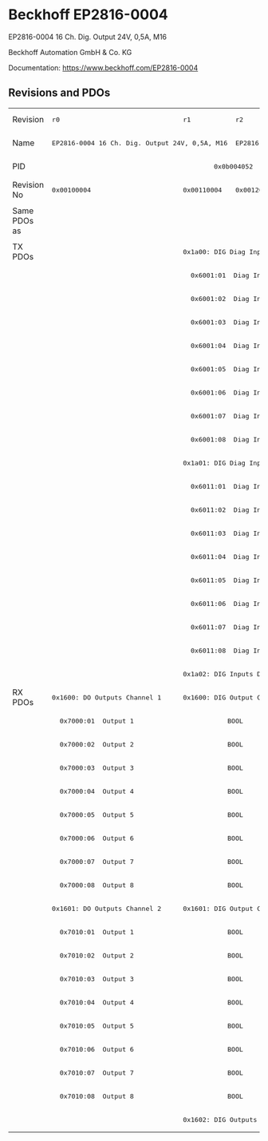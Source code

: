 # Beckhoff EP2816-0004

EP2816-0004 16 Ch. Dig. Output 24V, 0,5A, M16

Beckhoff Automation GmbH & Co. KG

Documentation: <a href="https://www.beckhoff.com/EP2816-0004">https://www.beckhoff.com/EP2816-0004</a>

## Revisions and PDOs
<table>
<tr >
<td class="first">Revision</td>
<td ><pre>r0</pre></td>
<td ><pre>r1</pre></td>
<td ><pre>r2</pre></td>
</tr>
<tr >
<td class="first">Name</td>
<td  colspan=2 align="center"><pre>EP2816-0004 16 Ch. Dig. Output 24V, 0,5A, M16</pre></td>
<td ><pre>EP2816-0004 16CH. Dig. Output, Diagnostic, M16</pre></td>
</tr>
<tr >
<td class="first">PID</td>
<td  colspan=3 align="center"><pre>0x0b004052</pre></td>
</tr>
<tr >
<td class="first">Revision No</td>
<td ><pre>0x00100004</pre></td>
<td ><pre>0x00110004</pre></td>
<td ><pre>0x00120004</pre></td>
</tr>
<tr >
<td class="first">Same PDOs as</td>
<td ></td>
<td  colspan=2 align="center"><pre><a href="EP2816-0003">EP2816-0003 r0</a><br/><a href="EPP2816-0004">EPP2816-0004 r0</a><br/><a href="EPP2816-0004">EPP2816-0004 r1</a></pre></td>
</tr>
<tr class="txpdo pdosection">
<td class="first" rowspan=19 valign=top>TX PDOs</td>
<td></td>
<td colspan=2 align="left"><pre>0x1a00: DIG Diag Inputs Channel 1</pre></td>
<td></td>
</tr>
<tr class="txpdo">
<td class="first"></td>
<td  colspan=2 align="left"><pre>  0x6001:01  Diag Input 1                    BOOL</pre></td>
</tr>
<tr class="txpdo">
<td class="first"></td>
<td  colspan=2 align="left"><pre>  0x6001:02  Diag Input 2                    BOOL</pre></td>
</tr>
<tr class="txpdo">
<td class="first"></td>
<td  colspan=2 align="left"><pre>  0x6001:03  Diag Input 3                    BOOL</pre></td>
</tr>
<tr class="txpdo">
<td class="first"></td>
<td  colspan=2 align="left"><pre>  0x6001:04  Diag Input 4                    BOOL</pre></td>
</tr>
<tr class="txpdo">
<td class="first"></td>
<td  colspan=2 align="left"><pre>  0x6001:05  Diag Input 5                    BOOL</pre></td>
</tr>
<tr class="txpdo">
<td class="first"></td>
<td  colspan=2 align="left"><pre>  0x6001:06  Diag Input 6                    BOOL</pre></td>
</tr>
<tr class="txpdo">
<td class="first"></td>
<td  colspan=2 align="left"><pre>  0x6001:07  Diag Input 7                    BOOL</pre></td>
</tr>
<tr class="txpdo">
<td class="first"></td>
<td  colspan=2 align="left"><pre>  0x6001:08  Diag Input 8                    BOOL</pre></td>
</tr>
<tr class="txpdo pdosection">
<td class="first"></td>
<td  colspan=2 align="left"><pre>0x1a01: DIG Diag Inputs Channel 2</pre></td>
</tr>
<tr class="txpdo">
<td class="first"></td>
<td  colspan=2 align="left"><pre>  0x6011:01  Diag Input 1                    BOOL</pre></td>
</tr>
<tr class="txpdo">
<td class="first"></td>
<td  colspan=2 align="left"><pre>  0x6011:02  Diag Input 2                    BOOL</pre></td>
</tr>
<tr class="txpdo">
<td class="first"></td>
<td  colspan=2 align="left"><pre>  0x6011:03  Diag Input 3                    BOOL</pre></td>
</tr>
<tr class="txpdo">
<td class="first"></td>
<td  colspan=2 align="left"><pre>  0x6011:04  Diag Input 4                    BOOL</pre></td>
</tr>
<tr class="txpdo">
<td class="first"></td>
<td  colspan=2 align="left"><pre>  0x6011:05  Diag Input 5                    BOOL</pre></td>
</tr>
<tr class="txpdo">
<td class="first"></td>
<td  colspan=2 align="left"><pre>  0x6011:06  Diag Input 6                    BOOL</pre></td>
</tr>
<tr class="txpdo">
<td class="first"></td>
<td  colspan=2 align="left"><pre>  0x6011:07  Diag Input 7                    BOOL</pre></td>
</tr>
<tr class="txpdo">
<td class="first"></td>
<td  colspan=2 align="left"><pre>  0x6011:08  Diag Input 8                    BOOL</pre></td>
</tr>
<tr class="txpdo pdosection">
<td class="first"></td>
<td  colspan=2 align="left"><pre>0x1a02: DIG Inputs Device</pre></td>
</tr>
<tr class="rxpdo pdosection">
<td class="first" rowspan=19 valign=top>RX PDOs</td>
<td><pre>0x1600: DO Outputs Channel 1</pre></td>
<td colspan=2 align="left"><pre>0x1600: DIG Output Channel 1</pre></td>
<td></td>
</tr>
<tr class="rxpdo">
<td class="first" colspan=3 align="left"><pre>  0x7000:01  Output 1                        BOOL</pre></td>
</tr>
<tr class="rxpdo">
<td class="first" colspan=3 align="left"><pre>  0x7000:02  Output 2                        BOOL</pre></td>
</tr>
<tr class="rxpdo">
<td class="first" colspan=3 align="left"><pre>  0x7000:03  Output 3                        BOOL</pre></td>
</tr>
<tr class="rxpdo">
<td class="first" colspan=3 align="left"><pre>  0x7000:04  Output 4                        BOOL</pre></td>
</tr>
<tr class="rxpdo">
<td class="first" colspan=3 align="left"><pre>  0x7000:05  Output 5                        BOOL</pre></td>
</tr>
<tr class="rxpdo">
<td class="first" colspan=3 align="left"><pre>  0x7000:06  Output 6                        BOOL</pre></td>
</tr>
<tr class="rxpdo">
<td class="first" colspan=3 align="left"><pre>  0x7000:07  Output 7                        BOOL</pre></td>
</tr>
<tr class="rxpdo">
<td class="first" colspan=3 align="left"><pre>  0x7000:08  Output 8                        BOOL</pre></td>
</tr>
<tr class="rxpdo pdosection">
<td class="first"><pre>0x1601: DO Outputs Channel 2</pre></td>
<td  colspan=2 align="left"><pre>0x1601: DIG Output Channel 2</pre></td>
</tr>
<tr class="rxpdo">
<td class="first" colspan=3 align="left"><pre>  0x7010:01  Output 1                        BOOL</pre></td>
</tr>
<tr class="rxpdo">
<td class="first" colspan=3 align="left"><pre>  0x7010:02  Output 2                        BOOL</pre></td>
</tr>
<tr class="rxpdo">
<td class="first" colspan=3 align="left"><pre>  0x7010:03  Output 3                        BOOL</pre></td>
</tr>
<tr class="rxpdo">
<td class="first" colspan=3 align="left"><pre>  0x7010:04  Output 4                        BOOL</pre></td>
</tr>
<tr class="rxpdo">
<td class="first" colspan=3 align="left"><pre>  0x7010:05  Output 5                        BOOL</pre></td>
</tr>
<tr class="rxpdo">
<td class="first" colspan=3 align="left"><pre>  0x7010:06  Output 6                        BOOL</pre></td>
</tr>
<tr class="rxpdo">
<td class="first" colspan=3 align="left"><pre>  0x7010:07  Output 7                        BOOL</pre></td>
</tr>
<tr class="rxpdo">
<td class="first" colspan=3 align="left"><pre>  0x7010:08  Output 8                        BOOL</pre></td>
</tr>
<tr class="rxpdo pdosection">
<td class="first"></td>
<td  colspan=2 align="left"><pre>0x1602: DIG Outputs Device</pre></td>
</tr>
</table>
